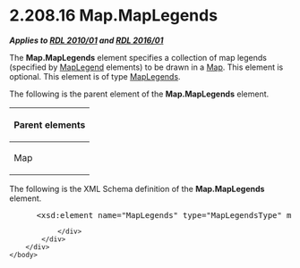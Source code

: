 <html dir="LTR" xmlns:mshelp="http://msdn.microsoft.com/mshelp" xmlns:ddue="http://ddue.schemas.microsoft.com/authoring/2003/5" xmlns:xlink="http://www.w3.org/1999/xlink" xmlns:tool="http://www.microsoft.com/tooltip">
    <head>
        <meta http-equiv="Content-Type" content="text/html; CHARSET=utf-8"></meta>
        <meta name="save" content="history"></meta>
        <title>2.208.16 Map.MapLegends</title>
        <xml>
            <mshelp:toctitle title="2.208.16 Map.MapLegends"></mshelp:toctitle>
            <mshelp:rltitle title="[MS-RDL]: Map.MapLegends"></mshelp:rltitle>
            <mshelp:keyword index="A" term="38f1b668-2fa6-41d3-9b3e-7cff3eacfc3a"></mshelp:keyword>
            <mshelp:attr name="DCSext.ContentType" value="open specification"></mshelp:attr>
            <mshelp:attr name="AssetID" value="38f1b668-2fa6-41d3-9b3e-7cff3eacfc3a"></mshelp:attr>
            <mshelp:attr name="TopicType" value="kbRef"></mshelp:attr>
            <mshelp:attr name="DCSext.Title" value="[MS-RDL]: Map.MapLegends" />
        </xml>
    </head>
    <body>
        <div id="header">
            <h1 class="heading">2.208.16 Map.MapLegends</h1>
        </div>
        <div id="mainSection">
            <div id="mainBody">
                <div id="allHistory" class="saveHistory"></div>
                <div id="sectionSection0" class="section" name="collapseableSection">
                    

<p><b><i>Applies to </i></b><a href="3428e690-a348-4ec7-8a6a-8efb42d2cdee.html"><b><i>RDL 2010/01</i></b></a><b><i>
and </i></b><a href="52ce3983-2bfc-4e72-9359-42aaf5fe4509.html"><b><i>RDL 2016/01</i></b></a></p>

<p>The <b>Map.MapLegends</b> element specifies a collection of
map legends (specified by <a href="71c7ce11-4e8a-433b-975a-731e089ea04f.html">MapLegend</a>
elements) to be drawn in a <a href="fd166dd8-6772-4507-b3f6-50a2b7cfd6ac.html">Map</a>.
This element is optional. This element is of type <a href="08b818b5-0017-4623-a671-2d5b3b710187.html">MapLegends</a>. </p>

<p>The following is the parent element of the <b>Map.MapLegends</b>
element.</p>

<table>
 <thead>
  <tr>
   <th>
   <p>Parent elements</p>
   </th>
  </tr>
 </thead>
 <tr>
  <td>
  <p>Map</p>
  </td>
 </tr>
</table>

<p>The following is the XML Schema definition of the <b>Map.MapLegends</b>
element.           </p>

<dl>
<dd>
<div><pre> &lt;xsd:element name=&quot;MapLegends&quot; type=&quot;MapLegendsType&quot; minOccurs=&quot;0&quot; /&gt;
</pre></div>
</dd></dl>


                </div>
            </div>
        </div>
    </body>
</html>